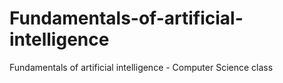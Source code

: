 # Fundamentals-of-artificial-intelligence
Fundamentals of artificial intelligence - Computer Science class
